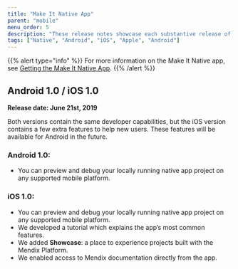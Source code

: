 ```yaml
---
title: "Make It Native App"
parent: "mobile"
menu_order: 5
description: "These release notes showcase each substantive release of the iOS and Android Make It Native app versions."
tags: ["Native", "Android", "iOS", "Apple", "Android"]
---
```


{{% alert type="info" %}}
For more information on the Make It Native app, see [Getting the Make It Native App](/refguide/getting-the-make-it-native-app).
{{% /alert %}}

## Android 1.0 / iOS 1.0

**Release date: June 21st, 2019**

Both versions contain the same developer capabilities, but the iOS version contains a few extra features to help new users. These features will be available for Android in the future.

### Android 1.0: 

* You can preview and debug your locally running native app project on any supported mobile platform.

### iOS 1.0:

* You can preview and debug your locally running native app project on any supported mobile platform.
* We developed a tutorial which explains the app’s most common features.
* We added **Showcase**: a place to experience projects built with the Mendix Platform.
* We enabled access to Mendix documentation directly from the app.
